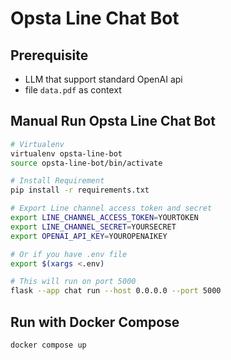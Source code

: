 # Opsta Line Chat Bot

## Prerequisite

* LLM that support standard OpenAI api
* file `data.pdf` as context

## Manual Run Opsta Line Chat Bot

```bash
# Virtualenv
virtualenv opsta-line-bot
source opsta-line-bot/bin/activate

# Install Requirement
pip install -r requirements.txt

# Export Line channel access token and secret
export LINE_CHANNEL_ACCESS_TOKEN=YOURTOKEN
export LINE_CHANNEL_SECRET=YOURSECRET
export OPENAI_API_KEY=YOUROPENAIKEY

# Or if you have .env file
export $(xargs <.env)

# This will run on port 5000
flask --app chat run --host 0.0.0.0 --port 5000
```

## Run with Docker Compose

```bash
docker compose up
```
